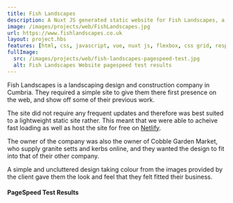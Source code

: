 ```yaml
---
title: Fish Landscapes
description: A Nuxt JS generated static website for Fish Landscapes, a landscaping contractor in the South Lakes, Cumbria.
image: /images/projects/web/FishLandscapes.jpg
url: https://www.fishlandscapes.co.uk
layout: project.hbs
features: [html, css, javascript, vue, nuxt js, flexbox, css grid, responsive design]
fullImage:
  src: /images/projects/web/fish-landscapes-pagespeed-test.jpg
  alt: Fish Landscapes Website pagespeed test results
---
```


Fish Landscapes is a landscaping design and construction company in Cumbria. They
required a simple site to give them there first presence on the web, and show off
some of their previous work.

The site did not require any frequent updates and therefore was best suited to
a lightweight static site rather. This meant that we were able to acheive fast
loading as well as host the site for free on [Netlify](https://netlify.com/).

The owner of the company was also the owner of Cobble Garden Market, who supply
granite setts and kerbs online, and they wanted the design to fit into that of
their other company.

A simple and uncluttered design taking colour from the images provided by the
client gave them the look and feel that they felt fitted their business.

#### PageSpeed Test Results

